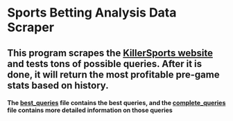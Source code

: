 # Sports Betting Analysis Data Scraper
## This program scrapes the [KillerSports website](https://killersports.com/) and tests tons of possible queries. After it is done, it will return the most profitable pre-game stats based on history.
#### The [best_queries](best_queries.txt) file contains the best queries, and the [complete_queries](complete_queries.txt) file contains more detailed information on those queries
